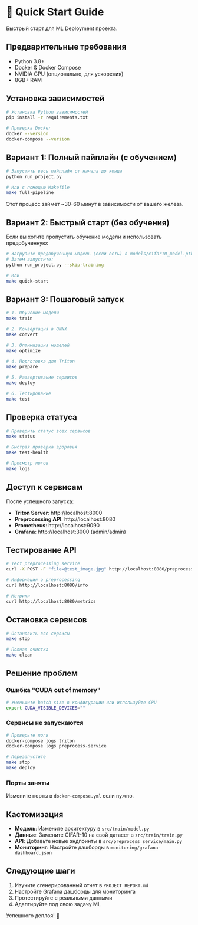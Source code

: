 # 🚀 Quick Start Guide

Быстрый старт для ML Deployment проекта.

## Предварительные требования

- Python 3.8+
- Docker & Docker Compose
- NVIDIA GPU (опционально, для ускорения)
- 8GB+ RAM

## Установка зависимостей

```bash
# Установка Python зависимостей
pip install -r requirements.txt

# Проверка Docker
docker --version
docker-compose --version
```

## Вариант 1: Полный пайплайн (с обучением)

```bash
# Запустить весь пайплайн от начала до конца
python run_project.py

# Или с помощью Makefile
make full-pipeline
```

Этот процесс займет ~30-60 минут в зависимости от вашего железа.

## Вариант 2: Быстрый старт (без обучения)

Если вы хотите пропустить обучение модели и использовать предобученную:

```bash
# Загрузите предобученную модель (если есть) в models/cifar10_model.pth
# Затем запустите:
python run_project.py --skip-training

# Или
make quick-start
```

## Вариант 3: Пошаговый запуск

```bash
# 1. Обучение модели
make train

# 2. Конвертация в ONNX
make convert

# 3. Оптимизация моделей
make optimize

# 4. Подготовка для Triton
make prepare

# 5. Развертывание сервисов
make deploy

# 6. Тестирование
make test
```

## Проверка статуса

```bash
# Проверить статус всех сервисов
make status

# Быстрая проверка здоровья
make test-health

# Просмотр логов
make logs
```

## Доступ к сервисам

После успешного запуска:

- **Triton Server**: http://localhost:8000
- **Preprocessing API**: http://localhost:8080
- **Prometheus**: http://localhost:9090
- **Grafana**: http://localhost:3000 (admin/admin)

## Тестирование API

```bash
# Тест preprocessing service
curl -X POST -F "file=@test_image.jpg" http://localhost:8080/preprocess/single

# Информация о preprocessing
curl http://localhost:8080/info

# Метрики
curl http://localhost:8080/metrics
```

## Остановка сервисов

```bash
# Остановить все сервисы
make stop

# Полная очистка
make clean
```

## Решение проблем

### Ошибка "CUDA out of memory"
```bash
# Уменьшите batch size в конфигурации или используйте CPU
export CUDA_VISIBLE_DEVICES=""
```

### Сервисы не запускаются
```bash
# Проверьте логи
docker-compose logs triton
docker-compose logs preprocess-service

# Перезапустите
make stop
make deploy
```

### Порты заняты
Измените порты в `docker-compose.yml` если нужно.

## Кастомизация

- **Модель**: Измените архитектуру в `src/train/model.py`
- **Данные**: Замените CIFAR-10 на свой датасет в `src/train/train.py`
- **API**: Добавьте новые эндпоинты в `src/preprocess_service/main.py`
- **Мониторинг**: Настройте дашборды в `monitoring/grafana-dashboard.json`

## Следующие шаги

1. Изучите сгенерированный отчет в `PROJECT_REPORT.md`
2. Настройте Grafana дашборды для мониторинга
3. Протестируйте с реальными данными
4. Адаптируйте под свою задачу ML

Успешного деплоя! 🎉